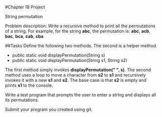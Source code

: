 #Chapter 18 Project

String permutation

Problem description: Write a recursive method to print all the permutations of a string.
For example, for the string **abc**, the permutation is:
**abc**, **acb**, **bac**, **bca**, **cab**, **cba**

##Tasks
Define the following two methods. The second is a helper method.
* public static void displayPermutation(String s)
* public static void displayPermutation(String s1, String s2)

The first method simply invokes **displayPermutation(" ", s)**. The second method uses a loop to move a character from **s2** to **s1** and recursively invokes it with a new **s1** and **s2**. The base case is that **s2** is empty and prints **s1** to the console.

Write a test program that prompts the user to enter a string and displays all its permutations.

Submit your program you created using git.

